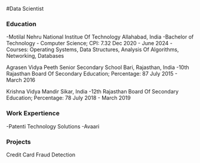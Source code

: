 #Data Scientist
### Education
-Motilal Nehru National Institue Of Technology Allahabad, India
-Bachelor of Technology - Computer Science; CPI: 7.32                                           Dec 2020 - June 2024
-Courses: Operating Systems, Data Structures, Analysis Of Algorithms, Networking, Databases

Agrasen Vidya Peeth Senior Secondary School Bari, Rajasthan, India
-10th Rajasthan Board Of Secondary Education; Percentage: 87                                   July 2015 - March 2016

Krishna Vidya Mandir Sikar, India
-12th Rajasthan Board Of Secondary Education; Percentage: 78                                   July 2018 - March 2019


### Work Expertience
-Patenti Technology Solutions
-Avaari 

### Projects
Credit Card Fraud Detection 


